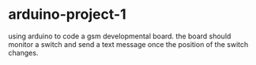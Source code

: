 # arduino-project-1
using arduino to code a gsm developmental board. the board should monitor a switch and send a text message once the position of the switch changes.

